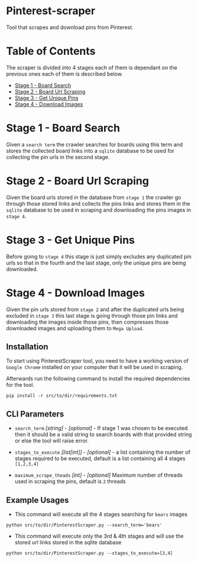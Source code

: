 # Pinterest-scraper

Tool that scrapes and download pins from Pinterest.

# Table of Contents
The scraper is divided into 4 stages each of them is dependant on the previous ones each of them is described below. 
- [Stage 1 - Board Search](#stage1)
- [Stage 2 - Board Url Scraping](#stage2)
- [Stage 3 - Get Unique Pins](#stage3)
- [Stage 4 - Download Images](#stage4)

# Stage 1 - Board Search
Given a `search term` the crawler searches for boards using this term and stores the collected board links into a `sqlite` database to be used for collecting the pin urls in the second stage. 

# Stage 2 - Board Url Scraping
Given the board urls stored in the database from `stage 1` the crawler go through those stored links and collects the pins links and stores them in the `sqlite` database to be used in scraping and downloading the pins images in `stage 4`. 

# Stage 3 - Get Unique Pins
Before going to `stage 4` this stage is just simply excludes any duplicated pin urls so that in the fourth and the last stage, only the unique pins are being downloaded. 

# Stage 4 - Download Images
Given the pin urls stored from `stage 2` and after the duplicated urls being excluded in `stage 3` this last stage is going through those pin links and downloading the images inside those pins, then compresses those downloaded images and uploading them to `Mega Upload`. 

## Installation
To start using PinterestScraper tool, you need to have a working version of `Google Chrome` installed on your computer that it will be used in scraping. 

Afterwards run the following command to install the required dependencies for the tool. 
```
pip install -r src/to/dir/requirements.txt
```
## CLI Parameters

* `search_term` _[string]_ - _[optional]_ - If stage 1 was chosen to be executed then it should be a valid string to search boards with that provided string or else the tool will raise error. 

* `stages_to_execute` _[list[int]]_ - _[optional]_ - a list containing the number of stages required to be executed, default is a list containing all 4 stages `[1,2,3,4]`

* `maximum_scrape_theads` _[int]_ - _[optional]_ Maximum number of threads used in scraping the pins, default is `2` threads

## Example Usages


* This command will execute all the 4 stages searching for `bears` images
```shell
python src/to/dir/PinterestScraper.py --search_term='bears'
```


* This command will execute only the 3rd & 4th stages and will use the stored url links stored in the sqlite database
```shell
python src/to/dir/PinterestScraper.py --stages_to_execute=[3,4]
```


